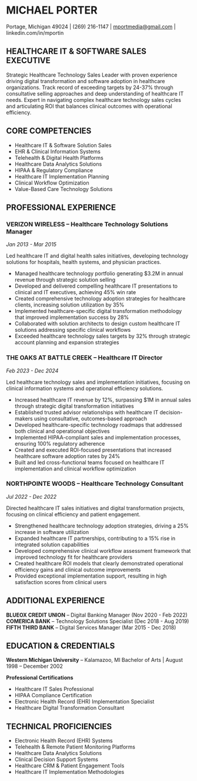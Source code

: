 # MICHAEL PORTER
Portage, Michigan 49024 | (269) 216-1147 | mportmedia@gmail.com | linkedin.com/in/mportin

## HEALTHCARE IT & SOFTWARE SALES EXECUTIVE
Strategic Healthcare Technology Sales Leader with proven experience driving digital transformation and software adoption in healthcare organizations. Track record of exceeding targets by 24-37% through consultative selling approaches and deep understanding of healthcare IT needs. Expert in navigating complex healthcare technology sales cycles and articulating ROI that balances clinical outcomes with operational efficiency.

## CORE COMPETENCIES
- Healthcare IT & Software Solution Sales
- EHR & Clinical Information Systems
- Telehealth & Digital Health Platforms
- Healthcare Data Analytics Solutions
- HIPAA & Regulatory Compliance
- Healthcare IT Implementation Planning
- Clinical Workflow Optimization
- Value-Based Care Technology Solutions

## PROFESSIONAL EXPERIENCE

### VERIZON WIRELESS – Healthcare Technology Solutions Manager
*Jan 2013 - Mar 2015*

Led healthcare IT and digital health sales initiatives, developing technology solutions for hospitals, health systems, and physician practices.

- Managed healthcare technology portfolio generating $3.2M in annual revenue through strategic solution selling
- Developed and delivered compelling healthcare IT presentations to clinical and IT executives, achieving 45% win rate
- Created comprehensive technology adoption strategies for healthcare clients, increasing solution utilization by 35%
- Implemented healthcare-specific digital transformation methodology that improved implementation success by 28%
- Collaborated with solution architects to design custom healthcare IT solutions addressing specific clinical workflows
- Exceeded healthcare technology sales targets by 32% through strategic account planning and expansion strategies

### THE OAKS AT BATTLE CREEK – Healthcare IT Director
*Feb 2023 - Dec 2024*

Led healthcare technology sales and implementation initiatives, focusing on clinical information systems and operational efficiency solutions.

- Increased healthcare IT revenue by 12%, surpassing $1M in annual sales through strategic digital transformation initiatives
- Established trusted advisor relationships with healthcare IT decision-makers using consultative, outcomes-based approach
- Developed healthcare-specific technology roadmaps that addressed both clinical and operational objectives
- Implemented HIPAA-compliant sales and implementation processes, ensuring 100% regulatory adherence
- Created and executed ROI-focused presentations that increased healthcare software adoption rates by 24%
- Built and led cross-functional teams focused on healthcare IT implementation and clinical workflow optimization

### NORTHPOINTE WOODS – Healthcare Technology Consultant
*Jul 2022 - Dec 2022*

Directed healthcare IT sales initiatives and digital transformation projects, focusing on clinical efficiency and patient engagement.

- Strengthened healthcare technology adoption strategies, driving a 25% increase in software utilization
- Expanded healthcare IT partnerships, contributing to a 15% rise in integrated solution capabilities
- Developed comprehensive clinical workflow assessment framework that improved technology fit for healthcare providers
- Created healthcare ROI models that clearly demonstrated operational efficiency gains and clinical outcome improvements
- Provided exceptional implementation support, resulting in high satisfaction scores from clinical users

## ADDITIONAL EXPERIENCE

**BLUEOX CREDIT UNION** – Digital Banking Manager (Nov 2020 - Feb 2022)
**COMERICA BANK** – Technology Solutions Specialist (Dec 2018 - Aug 2019)
**FIFTH THIRD BANK** – Digital Services Manager (Mar 2015 - Dec 2018)

## EDUCATION & CREDENTIALS

**Western Michigan University** – Kalamazoo, MI
Bachelor of Arts | August 1998 – December 2002

**Professional Certifications**
- Healthcare IT Sales Professional
- HIPAA Compliance Certification
- Electronic Health Record (EHR) Implementation Specialist
- Healthcare Digital Transformation Consultant

## TECHNICAL PROFICIENCIES
- Electronic Health Record (EHR) Systems
- Telehealth & Remote Patient Monitoring Platforms
- Healthcare Data Analytics Solutions
- Clinical Decision Support Systems
- Healthcare CRM & Patient Engagement Tools
- Healthcare IT Implementation Methodologies
